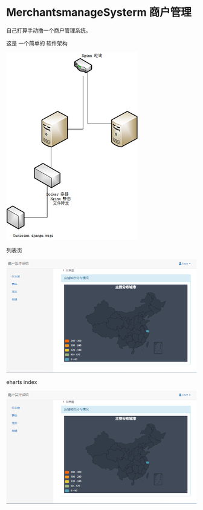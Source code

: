 # MerchantsmanageSysterm  商户管理

自己打算手动撸一个商户管理系统。

这是 一个简单的 软件架构



![image](https://github.com/superoo1/MerchantsmanageSysterm/blob/master/%E5%9F%BA%E6%9C%AC%E6%9E%B6%E6%9E%84%E5%9B%BE.png)

列表页

![image](https://github.com/superoo1/MerchantsmanageSysterm/blob/master/index.png)

eharts index


![image](https://github.com/superoo1/MerchantsmanageSysterm/blob/master/index.png)

